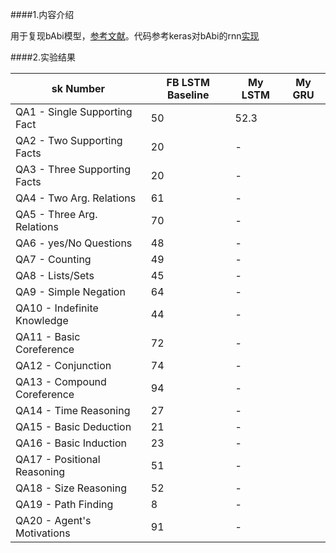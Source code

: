 ####1.内容介绍

用于复现bAbi模型，[参考文献](https://arxiv.org/abs/1502.05698v1)。代码参考keras对bAbi的rnn[实现](https://github.com/fchollet/keras/blob/master/examples/babi_rnn.py)

####2.实验结果

sk Number                  | FB LSTM Baseline | My LSTM | My GRU
---                          | ---              | ---   | ---   
QA1 - Single Supporting Fact | 50               | 52.3  |
QA2 - Two Supporting Facts   | 20               | -     |
QA3 - Three Supporting Facts | 20               | -     |
QA4 - Two Arg. Relations     | 61               | -     |
QA5 - Three Arg. Relations   | 70               | -     |
QA6 - yes/No Questions       | 48               | -     |
QA7 - Counting               | 49               | -     |
QA8 - Lists/Sets             | 45               | -     |
QA9 - Simple Negation        | 64               | -     |
QA10 - Indefinite Knowledge  | 44               | -     |
QA11 - Basic Coreference     | 72               | -     |
QA12 - Conjunction           | 74               | -     |
QA13 - Compound Coreference  | 94               | -     |
QA14 - Time Reasoning        | 27               | -     |
QA15 - Basic Deduction       | 21               | -     |
QA16 - Basic Induction       | 23               | -     |
QA17 - Positional Reasoning  | 51               | -     |
QA18 - Size Reasoning        | 52               | -     |
QA19 - Path Finding          | 8                | -     |
QA20 - Agent's Motivations   | 91               | -     |